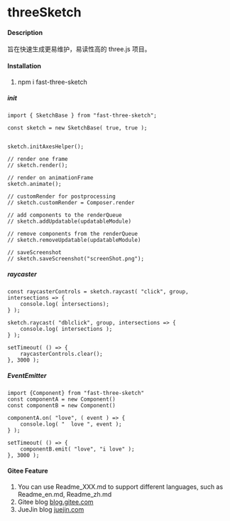 # threeSketch

#### Description
旨在快速生成更易维护，易读性高的 three.js 项目。


#### Installation

1.  npm i fast-three-sketch

##### init

```
import { SketchBase } from "fast-three-sketch";

const sketch = new SketchBase( true, true );


sketch.initAxesHelper();

// render one frame
// sketch.render();

// render on animationFrame
sketch.animate();

// customRender for postprocessing
// sketch.customRender = Composer.render

// add components to the renderQueue 
// sketch.addUpdatable(updatableModule)

// remove components from the renderQueue
// sketch.removeUpdatable(updatableModule)

// saveScreenshot
// sketch.saveScreenshot("screenShot.png");

```

##### raycaster 
```
const raycasterControls = sketch.raycast( "click", group, intersections => {
    console.log( intersections);
} );

sketch.raycast( "dblclick", group, intersections => {
    console.log( intersections );
} );

setTimeout( () => {
    raycasterControls.clear();
}, 3000 );
```

##### EventEmitter
```
import {Component} from "fast-three-sketch"
const componentA = new Component()
const componentB = new Component()

componentA.on( "love", ( event ) => {
    console.log( "  love ", event );
} );

setTimeout( () => {
    componentB.emit( "love", "i love" );
}, 3000 );
```


#### Gitee Feature

1.  You can use Readme\_XXX.md to support different languages, such as Readme\_en.md, Readme\_zh.md
2.  Gitee blog [blog.gitee.com](https://gitee.com/yjsdszz/three-sketch)
3.  JueJin blog [juejin.com](https://juejin.cn/user/1834441468557735)
